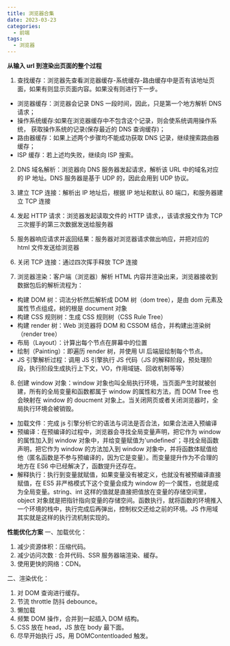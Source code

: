 ```yaml
---
title: 浏览器合集
date: 2023-03-23
categories:
  - 前端
tags:
  - 浏览器
---
```


**从输入 url 到渲染出页面的整个过程**

1. 查找缓存：浏览器先查看浏览器缓存-系统缓存-路由缓存中是否有该地址页面，如果有则显示页面内容。如果没有则进行下一步。

- 浏览器缓存：浏览器会记录 DNS 一段时间，因此，只是第一个地方解析 DNS 请求；
- 操作系统缓存:如果在浏览器缓存中不包含这个记录，则会使系统调用操作系统， 获取操作系统的记录(保存最近的 DNS 查询缓存)；
- 路由器缓存：如果上述两个步骤均不能成功获取 DNS 记录，继续搜索路由器缓存；
- ISP 缓存：若上述均失败，继续向 ISP 搜索。

2. DNS 域名解析：浏览器向 DNS 服务器发起请求，解析该 URL 中的域名对应的 IP 地址。DNS 服务器是基于 UDP 的，因此会用到 UDP 协议。

3. 建立 TCP 连接：解析出 IP 地址后，根据 IP 地址和默认 80 端口，和服务器建立 TCP 连接

4. 发起 HTTP 请求：浏览器发起读取文件的 HTTP 请求，，该请求报文作为 TCP 三次握手的第三次数据发送给服务器

5. 服务器响应请求并返回结果：服务器对浏览器请求做出响应，并把对应的 html 文件发送给浏览器

6. 关闭 TCP 连接：通过四次挥手释放 TCP 连接

7. 浏览器渲染：客户端（浏览器）解析 HTML 内容并渲染出来，浏览器接收到数据包后的解析流程为：

- 构建 DOM 树：词法分析然后解析成 DOM 树（dom tree），是由 dom 元素及属性节点组成，树的根是 document 对象
- 构建 CSS 规则树：生成 CSS 规则树（CSS Rule Tree）
- 构建 render 树：Web 浏览器将 DOM 和 CSSOM 结合，并构建出渲染树（render tree）
- 布局（Layout）：计算出每个节点在屏幕中的位置
- 绘制（Painting）：即遍历 render 树，并使用 UI 后端层绘制每个节点。
- JS 引擎解析过程：调用 JS 引擎执行 JS 代码（JS 的解释阶段，预处理阶段，执行阶段生成执行上下文，VO，作用域链、回收机制等等）

8. 创建 window 对象：window 对象也叫全局执行环境，当页面产生时就被创建，所有的全局变量和函数都属于 window 的属性和方法，而 DOM Tree 也会映射在 window 的 doucment 对象上。当关闭网页或者关闭浏览器时，全局执行环境会被销毁。

- 加载文件：完成 js 引擎分析它的语法与词法是否合法，如果合法进入预编译
- 预编译：在预编译的过程中，浏览器会寻找全局变量声明，把它作为 window 的属性加入到 window 对象中，并给变量赋值为'undefined'；寻找全局函数声明，把它作为 window 的方法加入到 window 对象中，并将函数体赋值给他（匿名函数是不参与预编译的，因为它是变量）。而变量提升作为不合理的地方在 ES6 中已经解决了，函数提升还存在。
- 解释执行：执行到变量就赋值，如果变量没有被定义，也就没有被预编译直接赋值，在 ES5 非严格模式下这个变量会成为 window 的一个属性，也就是成为全局变量。string、int 这样的值就是直接把值放在变量的存储空间里，object 对象就是把指针指向变量的存储空间。函数执行，就将函数的环境推入一个环境的栈中，执行完成后再弹出，控制权交还给之前的环境。JS 作用域其实就是这样的执行流机制实现的。

**性能优化方案**
一、加载优化：

1. 减少资源体积：压缩代码。
2. 减少访问次数 ∶ 合并代码、SSR 服务器端渲染、緩存。
3. 使用更快的网络：CDN。

二、渲染优化：

1. 对 DOM 查询进行缓存。
2. 节流 throttle 防抖 debounce。
3. 懒加载
4. 频繁 DOM 操作，合并到一起插入 DOM 结构。
5. CSS 放在 head，JS 放在 body 最下面。
6. 尽早开始执行 JS，用 DOMContentloaded 触发。
